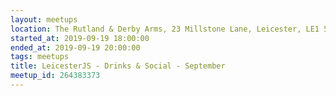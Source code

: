 ```yaml
---
layout: meetups
location: The Rutland & Derby Arms, 23 Millstone Lane, Leicester, LE1 5JN
started_at: 2019-09-19 18:00:00
ended_at: 2019-09-19 20:00:00
tags: meetups
title: LeicesterJS - Drinks & Social - September
meetup_id: 264383373
---
```

